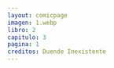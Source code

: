 ```yaml
---
layout: comicpage
imagen: 1.webp
libro: 2
capitulo: 3
pagina: 1
creditos: Duende Inexistente
---
```

